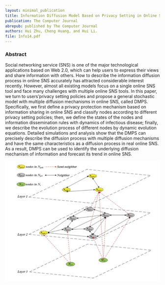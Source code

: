 ```yaml
--- 
layout: minimal_publication
title: Information Diffusion Model Based on Privacy Setting in Online Social Networking Services
publication: The Computer Journal
abrepub: published by The Computer Journal
authors: Hui Zhu, Cheng Huang, and Hui Li.
file: Info14.pdf
---
```


### Abstract
Social networking service (SNS) is one of the major technological applications based on Web 2.0, which can help users to express their views and share information with others. How to describe the information diffusion process in online SNS accurately has attracted considerable interest recently. However, almost all existing models focus on a single online SNS tool and face many challenges with multiple online SNS tools. In this paper, we turn to users’privacy setting policies and propose a general stochastic model with multiple diffusion mechanisms in online SNS, called DMPS. Specifically, we first define a privacy protection mechanism based on information sharing in online SNS and classify nodes according to different privacy setting policies; then, we define the states of the nodes and information dissemination rules with dynamics of infectious disease; finally, we describe the evolution process of different nodes by dynamic evolution equations. Detailed simulations and analysis show that the DMPS can precisely describe the diffusion process with multiple diffusion mechanisms and have the same characteristics as a diffusion process in real online SNS. As a result, DMPS can be used to identify the underlying diffusion mechanism of information and forecast its trend in online SNS.

<div class="modelimg" align="center">  <img src="/static/images/info14.png"/> </div>